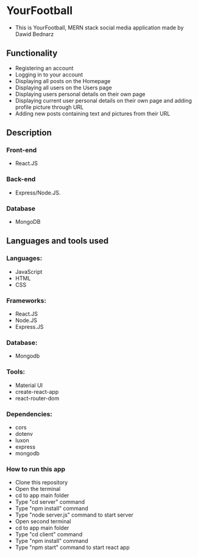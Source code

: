 # YourFootball

* This is YourFootball, MERN stack social media application made by Dawid Bednarz

## Functionality
* Registering an account
* Logging in to your account
* Displaying all posts on the Homepage
* Displaying all users on the Users page
* Displaying users personal details on their own page
* Displaying current user personal details on their own page and adding profile picture through URL
* Adding new posts containing text and pictures from their URL

## Description

### Front-end
* React.JS
### Back-end 
* Express/Node.JS.
### Database
* MongoDB
  
## Languages and tools used

### Languages:
* JavaScript
* HTML
* CSS
### Frameworks:
* React.JS
* Node.JS
* Express.JS
  
### Database:
* Mongodb

### Tools:
* Material UI
* create-react-app
* react-router-dom

### Dependencies:
* cors
* dotenv
* luxon
* express
* mongodb

### How to run this app

- Clone this repository
- Open the terminal
- cd to app main folder
- Type "cd server" command
- Type "npm install" command
- Type "node server.js" command to start server
- Open second terminal
- cd to app main folder
- Type "cd client" command
- Type "npm install" command
- Type "npm start" command to start react app



